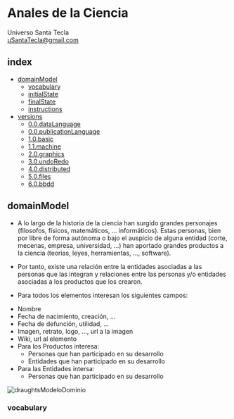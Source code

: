 # Anales de la Ciencia
Universo Santa Tecla  
[uSantaTecla@gmail.com](mailto:uSantaTecla@gmail.com)  
  
## index

* [domainModel](#domainModel)  
    * [vocabulary](#vocabulary)  
    * [initialState](#initialState)  
    * [finalState](#finalState)
    * [instructions](#instructions)  
* [versions](#versions)
    * [0.0.dataLanguage](./0.0.dataLanguages/README.md)
    * [0.0.publicationLanguage](./0.0.publicationLanguage/README.md)
    * [1.0.basic](./1.0.basic/README.md)
    * [1.1.machine](./1.1.machine/README.md)
    * [2.0.graphics](./2.0.graphics/README.md)
    * [3.0.undoRedo](./3.0.undoRedo/README.md)
    * [4.0.distributed](./4.0.distributed/README.md)
    * [5.0.files](./5.0.files/README.md)
    * [6.0.bbdd](./6.0.bbdd/README.md)

## domainModel  

- A lo largo de la historia de la ciencia han surgido grandes personajes (filosofos, físicos, matemáticos, ... informáticos). Estas personas, bien por libre de forma autónoma o bajo el auspicio de alguna entidad (corte, mecenas, empresa, universidad, ...) han aportado grandes productos a la ciencia (teorias, leyes, herramientas, ..., software).
 * Por tanto, existe una relación entre la entidades asociadas a las personas que las integran y relaciones entre las personas y/o entidades asociadas a los productos que los crearon. 

- Para todos los elementos interesan los siguientes campos:

 * Nombre
 * Fecha de nacimiento, creación, ...
 * Fecha de defunción, utilidad, ...
 * Imagen, retrato, logo, ..., url a la imagen
 * Wiki, url al elemento
 * Para los Productos interesa:
   * Personas que han participado en su desarrollo
   * Entidades que han participado en su desarrollo
 * Para las Entidades intersa:
   * Personas que han participado en su desarrollo

![draughtsModeloDominio](./docs/diagrams/out/docs/diagrams/draughtsModeloDominio/draughtsModeloDominio.svg)

### vocabulary